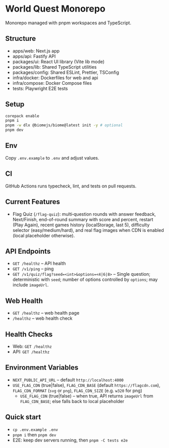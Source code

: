 # World Quest Monorepo

Monorepo managed with pnpm workspaces and TypeScript.

## Structure

- apps/web: Next.js app
- apps/api: Fastify API
- packages/ui: React UI library (Vite lib mode)
- packages/lib: Shared TypeScript utilities
- packages/config: Shared ESLint, Prettier, TSConfig
- infra/docker: Dockerfiles for web and api
- infra/compose: Docker Compose files
- tests: Playwright E2E tests

## Setup

```bash
corepack enable
pnpm i
pnpm -w dlx @biomejs/biome@latest init -y # optional
pnpm dev
```

## Env

Copy `.env.example` to `.env` and adjust values.

## CI

GitHub Actions runs typecheck, lint, and tests on pull requests.

## Current Features

- Flag Quiz (`/flag-quiz`): multi‑question rounds with answer feedback, Next/Finish, end-of-round summary with score and percent, restart (Play Again), recent games history (localStorage, last 5), difficulty selector (easy/medium/hard), and real flag images when CDN is enabled (local placeholder otherwise).

## API Endpoints

- `GET /healthz` – API health
- `GET /v1/ping` – ping
- `GET /v1/quiz/flag?seed=<int>&options=<4|6|8>` – Single question; deterministic with `seed`; number of options controlled by `options`; may include `imageUrl`.

## Web Health

- `GET /healthz` – web health page
- `/healthz` – web health check

## Health Checks

- Web: `GET /healthz`
- API: `GET /healthz`

## Environment Variables

- `NEXT_PUBLIC_API_URL` – default `http://localhost:4000`
- `USE_FLAG_CDN` (true|false), `FLAG_CDN_BASE` (default `https://flagcdn.com`), `FLAG_CDN_FORMAT` (`svg` or `png`), `FLAG_CDN_SIZE` (e.g. `w320` for png)
  - `USE_FLAG_CDN` (true|false) – when true, API returns `imageUrl` from `FLAG_CDN_BASE`; else falls back to local placeholder

## Quick start

- `cp .env.example .env`
- `pnpm i` then `pnpm dev`
- E2E: keep dev servers running, then `pnpm -C tests e2e`
